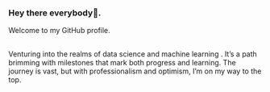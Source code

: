 ### Hey there everybody👋. 
Welcome to my GitHub profile.
##
Venturing into the realms of data science and machine learning .
It’s a path brimming with milestones that mark both progress and learning.
The journey is vast, but with professionalism and optimism, I’m on my way to the top.
##  

<!--
**FriendA2992/FriendA2992** is a ✨ _special_ ✨ repository because its `README.md` (this file) appears on your GitHub profile.

Here are some ideas to get you started:

- 🔭 I’m currently working on ...
- 🌱 I’m currently learning ...
- 👯 I’m looking to collaborate on ...
- 🤔 I’m looking for help with ...
- 💬 Ask me about ...
- 📫 How to reach me: ...
- 😄 Pronouns: ...
- ⚡ Fun fact: ...
-->

